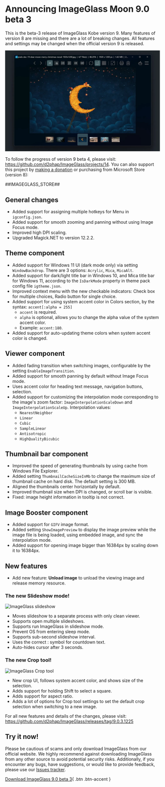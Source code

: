 # Announcing ImageGlass Moon 9.0 beta 3
This is the beta-3 release of ImageGlass Kobe version 9. Many features of version 8 are missing and there are a lot of breaking changes. All features and settings may be changed when the official version 9 is released.

![ImageGlass Moon 9.0 beta 3](https://raw.githubusercontent.com/ImageGlass/releases/main/screenshots/v9.0-beta-3/9.0b3_1.webp)

To follow the progress of version 9 beta 4, please visit: https://github.com/d2phap/ImageGlass/projects/14. You can also support this project by [making a donation](https://github.com/sponsors/d2phap) or purchasing from Microsoft Store (version 8):

##IMAGEGLASS_STORE##


## General changes
- Added support for assigning multiple hotkeys for Menu in `igconfig.json`.
- Added support for smooth zooming and panning without using Image Focus mode.
- Improved high DPI scaling.
- Upgraded Magick.NET to version 12.2.2.


## Theme component
- Added support for Windows 11 UI (dark mode only) via setting `WindowBackdrop`. There are 3 options: `Acrylic`, `Mica`, `MicaAlt`.
- Added support for dark/light title bar in Windows 10, and Mica title bar for Windows 11, according to the `IsDarkMode` property in theme pack config file `igtheme.json`.
- Improved context menu with the new checkable indicators: Check box for multiple choices, Radio button for single choice.
- Added support for using system accent color in Colors section, by the syntax: `accent[:alpha = 255]`
  + `accent` is required.
  + `alpha` is optional, allows you to change the alpha value of the system accent color.
  + Example: `accent:180`.
- Added support for auto-updating theme colors when system accent color is changed.


## Viewer component
- Added fading transition when switching images, configurable by the setting `EnableImageTransition`.
- Added support for smooth panning by default without Image Focus mode.
- Uses accent color for heading text message, navigation buttons, selection.
- Added support for customizing the interpolation mode corresponding to the image's zoom factor: `ImageInterpolationScaleDown` and `ImageInterpolationScaleUp`. Interpolation values:
  + `NearestNeighbor`
  + `Linear`
  + `Cubic`
  + `SampleLinear`
  + `Antisotropic`
  + `HighQualityBicubic`
 

## Thumbnail bar component
- Improved the speed of generating thumbnails by using cache from Windows File Explorer.
- Added setting `ThumbnailCacheSizeInMb` to change the maximum size of thumbnail cache on hard disk. The default setting is 300 MB.
- Aligned the thumbnails center horizontally by default.
- Improved thumbnail size when DPI is changed, or scroll bar is visible.
- Fixed: image height information in tooltip is not correct.


## Image Booster component
- Added support for `GIFV` image format.
- Added setting `ShowImagePreview` to display the image preview while the image file is being loaded, using embedded image, and sync the interpolation mode.
- Added support for opening image bigger than 16384px by scaling down it to 16384px.


## New features
- Add new feature: **Unload image** to unload the viewing image and release memory resource.

### The new Slideshow mode!
![ImageGlass slideshow](https://user-images.githubusercontent.com/3154213/209127923-4080f530-6181-4c48-bcbe-a46289d03c05.png)
- Moves slideshow to a separate process with only clean viewer.
- Supports open multiple slideshows.
- Supports run ImageGlass in slideshow mode.
- Prevent OS from entering sleep mode.
- Supports sub-second slideshow interval.
- Uses the correct : symbol for countdown text.
- Auto-hides cursor after 3 seconds.


### The new Crop tool!
![ImageGlass Crop tool](https://user-images.githubusercontent.com/3154213/209128884-be00f170-7169-4961-95d0-d412502f8f32.png)
- New crop UI, follows system accent color, and shows size of the selection.
- Adds support for holding Shift to select a square.
- Adds support for aspect ratio.
- Adds a lot of options for Crop tool settings to set the default crop selection when switching to a new image.


For all new features and details of the changes, please visit: https://github.com/d2phap/ImageGlass/releases/tag/9.0.3.1225


## Try it now!
Please be cautious of scams and only download ImageGlass from our official website. We highly recommend against downloading ImageGlass from any other source to avoid potential security risks. Additionally, if you encounter any bugs, have suggestions, or would like to provide feedback, please use our [Issues tracker](https://github.com/d2phap/ImageGlass/issues).


[Download ImageGlass 9.0 beta 3](https://imageglass.org/release/imageglass-9.0-beta-3-39){ .btn .btn-accent }
